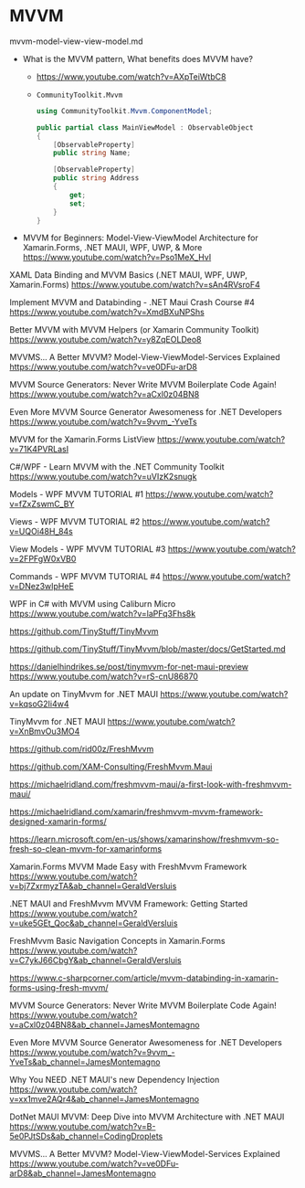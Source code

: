 # MVVM 

mvvm-model-view-view-model.md

*   What is the MVVM pattern, What benefits does MVVM have?

    *   https://www.youtube.com/watch?v=AXpTeiWtbC8

    *   `CommunityToolkit.Mvvm`

        ```csharp
        using CommunityToolkit.Mvvm.ComponentModel;

        public partial class MainViewModel : ObservableObject
        {
            [ObservableProperty]
            public string Name;

            [ObservableProperty]
            public string Address
            {
                get;
                set;
            }
        }
        ```

*   MVVM for Beginners: Model-View-ViewModel Architecture for Xamarin.Forms, .NET MAUI, WPF, UWP, & More
https://www.youtube.com/watch?v=Pso1MeX_HvI

XAML Data Binding and MVVM Basics (.NET MAUI, WPF, UWP, Xamarin.Forms)
https://www.youtube.com/watch?v=sAn4RVsroF4

Implement MVVM and Databinding - .NET Maui Crash Course #4
https://www.youtube.com/watch?v=XmdBXuNPShs

Better MVVM with MVVM Helpers (or Xamarin Community Toolkit)
https://www.youtube.com/watch?v=y8ZqEOLDeo8

MVVMS... A Better MVVM? Model-View-ViewModel-Services Explained
https://www.youtube.com/watch?v=ve0DFu-arD8

MVVM Source Generators: Never Write MVVM Boilerplate Code Again!
https://www.youtube.com/watch?v=aCxl0z04BN8

Even More MVVM Source Generator Awesomeness for .NET Developers
https://www.youtube.com/watch?v=9vvm_-YveTs

MVVM for the Xamarin.Forms ListView
https://www.youtube.com/watch?v=71K4PVRLasI

C#/WPF - Learn MVVM with the .NET Community Toolkit
https://www.youtube.com/watch?v=uVIzK2snugk

Models - WPF MVVM TUTORIAL #1
https://www.youtube.com/watch?v=fZxZswmC_BY

Views - WPF MVVM TUTORIAL #2
https://www.youtube.com/watch?v=UQOi48H_84s

View Models - WPF MVVM TUTORIAL #3
https://www.youtube.com/watch?v=2FPFgW0xVB0

Commands - WPF MVVM TUTORIAL #4
https://www.youtube.com/watch?v=DNez3wIpHeE

WPF in C# with MVVM using Caliburn Micro
https://www.youtube.com/watch?v=laPFq3Fhs8k





https://github.com/TinyStuff/TinyMvvm

https://github.com/TinyStuff/TinyMvvm/blob/master/docs/GetStarted.md

https://danielhindrikes.se/post/tinymvvm-for-net-maui-preview
https://www.youtube.com/watch?v=rS-cnU86870

An update on TinyMvvm for .NET MAUI
https://www.youtube.com/watch?v=kqsoG2Ii4w4

TinyMvvm for .NET MAUI
https://www.youtube.com/watch?v=XnBmvOu3MO4


https://github.com/rid00z/FreshMvvm

https://github.com/XAM-Consulting/FreshMvvm.Maui

https://michaelridland.com/freshmvvm-maui/a-first-look-with-freshmvvm-maui/

https://michaelridland.com/xamarin/freshmvvm-mvvm-framework-designed-xamarin-forms/

https://learn.microsoft.com/en-us/shows/xamarinshow/freshmvvm-so-fresh-so-clean-mvvm-for-xamarinforms

Xamarin.Forms MVVM Made Easy with FreshMvvm Framework
https://www.youtube.com/watch?v=bj7ZxrmyzTA&ab_channel=GeraldVersluis

.NET MAUI and FreshMvvm MVVM Framework: Getting Started
https://www.youtube.com/watch?v=uke5GEt_Qoc&ab_channel=GeraldVersluis

FreshMvvm Basic Navigation Concepts in Xamarin.Forms
https://www.youtube.com/watch?v=C7ykJ66CbgY&ab_channel=GeraldVersluis

https://www.c-sharpcorner.com/article/mvvm-databinding-in-xamarin-forms-using-fresh-mvvm/

MVVM Source Generators: Never Write MVVM Boilerplate Code Again!
https://www.youtube.com/watch?v=aCxl0z04BN8&ab_channel=JamesMontemagno



Even More MVVM Source Generator Awesomeness for .NET Developers
https://www.youtube.com/watch?v=9vvm_-YveTs&ab_channel=JamesMontemagno




Why You NEED .NET MAUI's new Dependency Injection
https://www.youtube.com/watch?v=xx1mve2AQr4&ab_channel=JamesMontemagno

DotNet MAUI MVVM: Deep Dive into MVVM Architecture with .NET MAUI
https://www.youtube.com/watch?v=B-5e0PJtSDs&ab_channel=CodingDroplets




MVVMS... A Better MVVM? Model-View-ViewModel-Services Explained
https://www.youtube.com/watch?v=ve0DFu-arD8&ab_channel=JamesMontemagno

